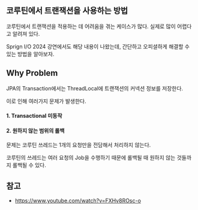 ## 코루틴에서 트랜잭션을 사용하는 방법

코루틴에서 트랜잭션을 적용하는 데 어려움을 겪는 케이스가 많다. 실제로 많이 어렵다고 알려져 있다.

Sprign I/O 2024 강연에서도 해당 내용이 나왔는데, 간단하고 오피셜하게 해결할 수 있는 방법을 알아보자.

## Why Problem

JPA의 Transaction에서는 ThreadLocal에 트랜잭션의 커넥션 정보를 저장한다.

이로 인해 여러가지 문제가 발생한다.

#### 1. Transactional 미동작




#### 2. 원하지 않는 범위의 롤백

문제는 코루틴 쓰레드는 1개의 요청만을 전담해서 처리하지 않는다.

코루틴의 쓰레드는 여러 요청의 Job을 수행하기 때문에 롤백될 때 원하지 않는 것들까지 롤백될 수 있다.





## 참고

- https://www.youtube.com/watch?v=FXHv8ROsc-o
